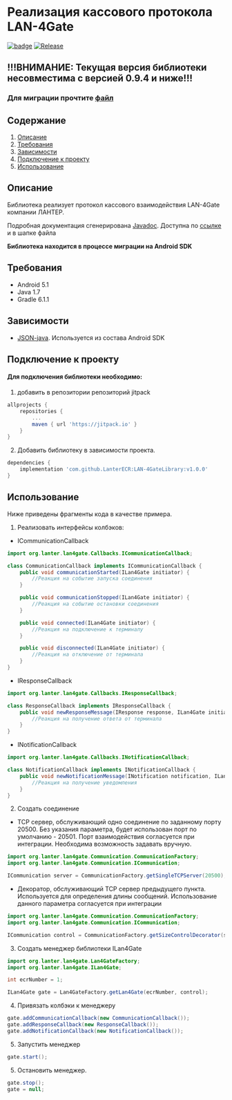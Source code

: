 Реализация кассового протокола LAN-4Gate
===========================================

[![badge](https://img.shields.io/badge/document-javadoc-blue)](https://LanterECR.github.io/LAN-4GateLibraryAndroid/javadoc/index.html)
[![Release](https://img.shields.io/badge/release-v1.0.0-blue.svg?style=flat)](https://github.com/LanterECR/LAN-4GateLibraryAndroid111111/releases/tag/v1.0.0)

## !!!ВНИМАНИЕ: Текущая версия библиотеки несовместима с версией 0.9.4 и ниже!!!
### Для миграции прочтите [файл](Migration.md)


Содержание
----------
1. [Описание](#Описание)
2. [Требования](#Требования)
3. [Зависимости](#Зависимости)
4. [Подключение к проекту](#Подключение-к-проекту)
5. [Использование](#Использование)

Описание
--------
Библиотека реализует протокол кассового взаимодействия LAN-4Gate компании ЛАНТЕР.

Подробная документация сгенерирована [Javadoc](https://docs.oracle.com/javase/8/docs/technotes/guides/javadoc/index.html). Доступна по [ссылке](https://LanterECR.github.io/LAN-4GateLibraryAndroid/javadoc/index.html) и в шапке файла

**Библиотека находится в процессе миграции на Android SDK**


Требования
----------

- Android 5.1
- Java 1.7
- Gradle 6.1.1

Зависимости
-----------

- [JSON-java](https://github.com/stleary/JSON-java). Используется из состава Android SDK


Подключение к проекту
---------------------

#### Для подключения библиотеки необходимо:
1.  добавить в репозитории репозиторий jitpack
```gradle
allprojects {
    repositories {
        ...
        maven { url 'https://jitpack.io' }
    }
}
```
2. Добавить библиотеку в зависимости проекта.
```gradle
dependencies {
    implementation 'com.github.LanterECR:LAN-4GateLibrary:v1.0.0'
}
```

Использование
-------------
Ниже приведены фрагменты кода в качестве примера.

1. Реализовать интерфейсы колбэков:
- ICommunicationCallback
```java
import org.lanter.lan4gate.Callbacks.ICommunicationCallback;

class CommunicationCallback implements ICommunicationCallback {
    public void communicationStarted(ILan4Gate initiator) {
        //Реакция на событие запуска соединения
    }

    public void communicationStopped(ILan4Gate initiator) {
        //Реакция на событие остановки соединения
    }

    public void connected(ILan4Gate initiator) {
        //Реакция на подключение к терминалу
    }

    public void disconnected(ILan4Gate initiator) {
        //Реакция на отключение от терминала
    }
} 
```

- IResponseCallback
```java
import org.lanter.lan4gate.Callbacks.IResponseCallback;

class ResponseCallback implements IResponseCallback {
    public void newResponseMessage(IResponse response, ILan4Gate initiator) {
        //Реакция на получение ответа от терминала
    }
} 
```

- INotificationCallback
```java
import org.lanter.lan4gate.Callbacks.INotificationCallback;

class NotificationCallback implements INotificationCallback {
    public void newNotificationMessage(INotification notification, ILan4Gate initiator) {
        //Реакция на получение уведомления
    }
} 
```

2. Создать соединение
- TCP сервер, обслуживающий одно соединение по заданному порту 20500.
Без указания параметра, будет использован порт по умолчанию - 20501.
Порт взаимодействия согласуется при интеграции. Необходима возможность задавать вручную.
```java
import org.lanter.lan4gate.Communication.CommunicationFactory;
import org.lanter.lan4gate.Communication.ICommunication;

ICommunication server = CommunicationFactory.getSingleTCPServer(20500);
```

- Декоратор, обслуживающий TCP сервер предыдущего пункта.
Используется для определения длины сообщений. Использование данного параметра согласуется при интеграции
```java
import org.lanter.lan4gate.Communication.CommunicationFactory;
import org.lanter.lan4gate.Communication.ICommunication;

ICommunication control = CommunicationFactory.getSizeControlDecorator(server);
```

3. Создать менеджер библиотеки ILan4Gate
```java
import org.lanter.lan4gate.Lan4GateFactory;
import org.lanter.lan4gate.ILan4Gate;

int ecrNumber = 1;

ILan4Gate gate = Lan4GateFactory.getLan4Gate(ecrNumber, control);
```

4. Привязать колбэки к менеджеру
```java
gate.addCommunicationCallback(new CommunicationCallback());
gate.addResponseCallback(new ResponseCallback());
gate.addNotificationCallback(new NotificationCallback());
```
5. Запустить менеджер
```java
gate.start();
```
5. Остановить менеджер.
```java
gate.stop();
gate = null;
```
